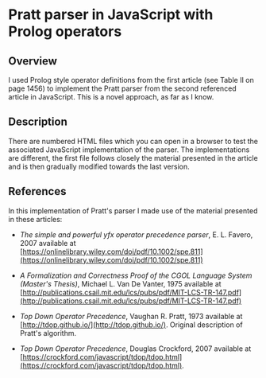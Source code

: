 # Pratt parser in JavaScript with Prolog operators

## Overview

I used Prolog style operator definitions from the first article (see Table II on page 1456)
to implement the Pratt parser from the second referenced article in JavaScript.
This is a novel approach, as far as I know.

## Description

There are numbered HTML files which you can open in a browser to test the 
associated JavaScript implementation of the parser. The implementations
are different, the first file follows closely the material presented in the
article and is then gradually modified towards the last version.

## References

In this implementation of Pratt's parser I made use of the material presented in these articles:

- _The simple and powerful yfx operator precedence parser_, E. L. Favero, 2007 available at
  [https://onlinelibrary.wiley.com/doi/pdf/10.1002/spe.811](https://onlinelibrary.wiley.com/doi/pdf/10.1002/spe.811)

- _A Formalization and Correctness Proof of the CGOL Language System (Master's Thesis)_, Michael L. Van De Vanter, 1975 available at
  [http://publications.csail.mit.edu/lcs/pubs/pdf/MIT-LCS-TR-147.pdf](http://publications.csail.mit.edu/lcs/pubs/pdf/MIT-LCS-TR-147.pdf)

- _Top Down Operator Precedence_, Vaughan R. Pratt, 1973 available at
  [http://tdop.github.io/](http://tdop.github.io/).  Original description of
  Pratt's algorithm.

- _Top Down Operator Precedence_, Douglas Crockford, 2007 available at
  [https://crockford.com/javascript/tdop/tdop.html](https://crockford.com/javascript/tdop/tdop.html).
